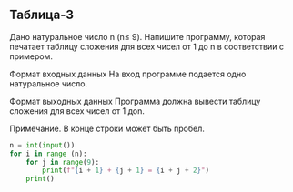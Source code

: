 ## Таблица-3
Дано натуральное число n (n≤ 9). Напишите программу, которая печатает таблицу сложения для всех чисел от 1 до n в соответствии с примером.

Формат входных данных
На вход программе подается одно натуральное число.

Формат выходных данных
Программа должна вывести таблицу сложения для всех чисел от 1 доn.

Примечание. В конце строки может быть пробел.

```python
n = int(input())
for i in range (n):
    for j in range(9):
        print(f"{i + 1} + {j + 1} = {i + j + 2}")
    print()
```
